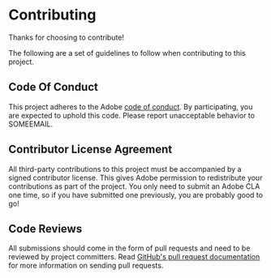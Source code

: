 # Contributing

Thanks for choosing to contribute!

The following are a set of guidelines to follow when contributing to this project.

## Code Of Conduct

This project adheres to the Adobe [code of conduct](https://git.corp.adobe.com/OpenSourceAdvisoryBoard/starter-repo/blob/master/CODE_OF_CONDUCT.md). By participating, you are expected to uphold this code. Please report unacceptable behavior to SOMEEMAIL.

## Contributor License Agreement

All third-party contributions to this project must be accompanied by a signed contributor license. This gives Adobe permission to redistribute your contributions as part of the project. You only need to submit an Adobe CLA one time, so if you have submitted one previously, you are probably good to go!

## Code Reviews

All submissions should come in the form of pull requests and need to be reviewed by project committers. Read [GitHub's pull request documentation](https://help.github.com/articles/about-pull-requests/) for more information on sending pull requests.
